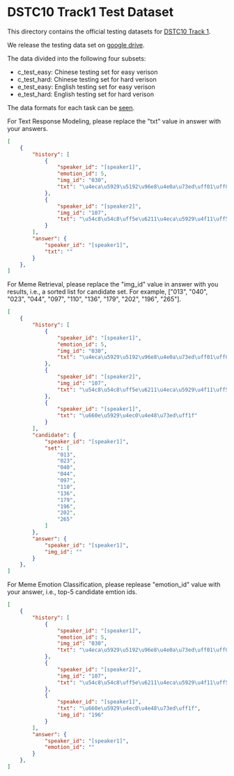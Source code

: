 # DSTC10 Track1 Test Dataset 

This directory contains the official testing datasets for [DSTC10 Track 1](../README.md).  

We release the testing data set on [google drive](https://drive.google.com/drive/folders/1HXAQBJeaMnxb7oj-sfyqtkbX_NEjY5BZ?usp=sharing). 

The data divided into the following four subsets: 

* c_test_easy: Chinese testing set for easy verison 
* c_test_hard: Chinese testing set for hard verison 
* e_test_easy: English testing set for easy verison 
* e_test_hard: English testing set for hard verison 

The data formats for each task can be [seen](../README.md). 

For Text Response Modeling, please replace the "txt" value in answer with your answers. 

```json
[
    {
        "history": [
            {
                "speaker_id": "[speaker1]",
                "emotion_id": 5,
                "img_id": "030",
                "txt": "\u4eca\u5929\u5192\u96e8\u4e0a\u73ed\uff01\uff01\uff01\uff01"
            },
            {
                "speaker_id": "[speaker2]",
                "img_id": "107",
                "txt": "\u54c8\u54c8\uff5e\u6211\u4eca\u5929\u4f11\uff5e\uff5e"
            }
        ],
        "answer": {
            "speaker_id": "[speaker1]",
            "txt": ""
        }
    },
]
```

For Meme Retrieval, please replace the "img_id" value in answer with you results, i.e., a sorted list for candidate set. For example, \["013", "040", "023", "044", "097", "110", "136", "179", "202", "196", "265"\].  

```json
[
    {
        "history": [
            {
                "speaker_id": "[speaker1]",
                "emotion_id": 5,
                "img_id": "030",
                "txt": "\u4eca\u5929\u5192\u96e8\u4e0a\u73ed\uff01\uff01\uff01\uff01"
            },
            {
                "speaker_id": "[speaker2]",
                "img_id": "107",
                "txt": "\u54c8\u54c8\uff5e\u6211\u4eca\u5929\u4f11\uff5e\uff5e"
            },
            {
                "speaker_id": "[speaker1]",
                "txt": "\u660e\u5929\u4ec0\u4e48\u73ed\uff1f"
            }
        ],
        "candidate": {
            "speaker_id": "[speaker1]",
            "set": [
                "013",
                "023",
                "040",
                "044",
                "097",
                "110",
                "136",
                "179",
                "196",
                "202",
                "265"
            ]
        },
        "answer": {
            "speaker_id": "[speaker1]",
            "img_id": ""
        }
    },
]
```

For Meme Emotion Classification, please replease "emotion_id" value with your answer, i.e., top-5 candidate emtion ids. 

```json
[
    {
        "history": [
            {
                "speaker_id": "[speaker1]",
                "emotion_id": 5,
                "img_id": "030",
                "txt": "\u4eca\u5929\u5192\u96e8\u4e0a\u73ed\uff01\uff01\uff01\uff01"
            },
            {
                "speaker_id": "[speaker2]",
                "img_id": "107",
                "txt": "\u54c8\u54c8\uff5e\u6211\u4eca\u5929\u4f11\uff5e\uff5e"
            },
            {
                "speaker_id": "[speaker1]",
                "txt": "\u660e\u5929\u4ec0\u4e48\u73ed\uff1f",
                "img_id": "196"
            }
        ],
        "answer": {
            "speaker_id": "[speaker1]",
            "emotion_id": ""
        }
    },
]
```
